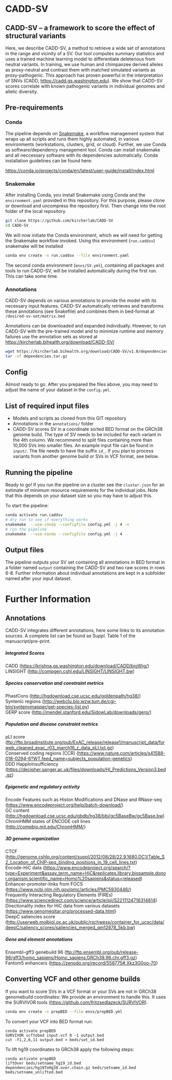 # CADD-SV 

## CADD-SV – a framework to score the effect of structural variants 

Here, we describe CADD-SV, a method to retrieve a wide set of annotations in the range and vicinity of a SV. Our tool computes summary statistics and uses a trained machine learning model to differentiate deleterious from neutral variants. In training, we use human and chimpanzee derived alleles as proxy-neutral and contrast them with matched simulated variants as proxy-pathogenic. This approach has proven powerful in the interpretation of SNVs (CADD, https://cadd.gs.washington.edu). We show that CADD-SV scores correlate with known pathogenic variants in individual genomes and allelic diversity.


## Pre-requirements

### Conda

The pipeline depends on [Snakemake](https://snakemake.readthedocs.io/en/stable/), a workflow management system that wraps up all scripts and runs them highly automated, in various environments (workstations, clusters, grid, or cloud). Further, we use Conda as software/dependency management tool. Conda can install snakemake and all neccessary software with its dependencies automatically. Conda installation guidelines can be found here:

https://conda.io/projects/conda/en/latest/user-guide/install/index.html

### Snakemake

After installing Conda, you install Snakemake using Conda and the `environment.yaml` provided in this repository. For this purpose, please clone or download and uncompress the repository first. Then change into the root folder of the local repository. 

```bash
git clone https://github.com/kircherlab/CADD-SV
cd CADD-SV
```

We will now initiate the Conda environment, which we will need for getting the Snakemake workflow invoked. Using this environment (`run.caddsv`) snakemake will be installed

```bash
conda env create -n run.caddsv --file environment.yaml
```

The second conda environment (`envs/SV.yml`), containing all packages and tools to run CADD-SV, will be installed automatically during the first run. This can take some time.

### Annotations

CADD-SV depends on various annotations to provide the model with its necessary input features. CADD-SV automatically retrieves and transforms these annotations (see Snakefile) and combines them in bed-format at `/desired-sv-set/matrix.bed`

Annotations can be downloaded and expanded individually. However, to run CADD-SV with the pre-trained model and to minimize runtime and memory failures use the annotation sets as stored at https://kircherlab.bihealth.org/download/CADD-SV/

```bash
wget https://kircherlab.bihealth.org/download/CADD-SV/v1.0/dependencies.tar.gz
tar -xf dependencies.tar.gz
```

## Config

Almost ready to go. After you prepared the files above, you may need to adjust the name of your dataset in the `config.yml`. 

## List of required input files

- Models and scripts as cloned from this GIT repository
- Annotations in the `annotations/` folder
- CADD-SV scores SV in a coordinate sorted BED format on the GRCh38 genome build. The type of SV needs to be included for each variant in the 4th column. We recommend to split files containing more than 10,000 SVs into smaller files. An example input file can be found in `input/`. The file needs to have the suffix `id_`. If you plan to process variants from another genome build or SVs in VCF format, see below.

## Running the pipeline

Ready to go! If you run the pipeline on a cluster see the `cluster.json` for an estimate of minimum resource requirements for the individual jobs. Note that this depends on your dataset size so you may have to adjust this.

To start the pipeline:

```bash
conda activate run.caddsv
# dry run to see if everything works
snakemake  --use-conda --configfile config.yml -j 4 -n
# run the pipeline
snakemake  --use-conda --configfile config.yml -j 4
```

## Output files

The pipeline outputs your SV set containing all annotations in BED format in a folder named `output` containing the CADD-SV and two raw scores in rows 6-8.
Further information about individual annotations are kept in a subfolder named after your input dataset.


# Further Information

## Annotations

CADD-SV integrates different annotations, here some links to its annotation sources. A complete list can be found as Suppl. Table 1 of the manuscript/pre-print. 

##### Integrated Scores
CADD (https://krishna.gs.washington.edu/download/CADD/bigWig/) \
LINSIGHT (http://compgen.cshl.edu/LINSIGHT/LINSIGHT.bw) 

##### Species conservation and constraint metrics
PhastCons (http://hgdownload.cse.ucsc.edu/goldenpath/hg38/) \
Syntenic regions (http://webclu.bio.wzw.tum.de/cgi-bin/syntenymapper/get-species-list.py) \
GERP score (http://mendel.stanford.edu/SidowLab/downloads/gerp/) 

##### Population and disease constraint metrics
pLI score (ftp://ftp.broadinstitute.org/pub/ExAC_release/release1/manuscript_data/forweb_cleaned_exac_r03_march16_z_data_pLI.txt.gz) \
Conserved coding regions (CCR) (https://www.nature.com/articles/s41588-018-0294-6?WT.feed_name=subjects_population-genetics) \
DDD Happloinsufficiency (https://decipher.sanger.ac.uk/files/downloads/HI_Predictions_Version3.bed.gz) 

##### Epigenetic and regulatory activity
Encode Features such as Histon Modifications and DNase and RNase-seq (https://www.encodeproject.org/help/batch-download/) \
GC content (http://hgdownload.cse.ucsc.edu/gbdb/hg38/bbi/gc5BaseBw/gc5Base.bw) \
ChromHMM states of ENCODE cell lines (http://compbio.mit.edu/ChromHMM/) 

##### 3D genome organization
CTCF (http://genome.cshlp.org/content/suppl/2012/08/28/22.9.1680.DC1/Table_S2_Location_of_ChIP-seq_binding_positions_in_19_cell_lines.txt) \
Encode-HiC data (https://www.encodeproject.org/search/?type=Experiment&assay_term_name=HiC&replicates.library.biosample.donor.organism.scientific_name=Homo%20sapiens&status=released) \
Enhancer-promoter-links from FOCS (https://www.ncbi.nlm.nih.gov/pmc/articles/PMC5930446/) \
Frequently Interacting Regulatory Elements (FIREs) (https://www.sciencedirect.com/science/article/pii/S2211124716314814) \
Directionality index for HiC data from various datasets (https://www.genomegitar.org/processed-data.html) \
DeepC saliencies score (http://userweb.molbiol.ox.ac.uk/public/rschwess/container_for_ucsc/data/deepC/saliency_scores/saliencies_merged_gm12878_5kb.bw) 

##### Gene and element annotations
Ensembl-gff3 genebuild 96 (ftp://ftp.ensembl.org/pub/release-96/gff3/homo_sapiens/Homo_sapiens.GRCh38.96.chr.gff3.gz) \
Fantom5 enhancers (https://zenodo.org/record/556775#.Xkz3G0oo-70) 


## Converting VCF and other genome builds

  If you want to score SVs in a VCF format or your SVs are not in GRCh38 genomebuild coordinates:
  We provide an environment to handle this. It uses the SURVIVOR tools (https://github.com/fritzsedlazeck/SURVIVOR).
  
  ```bash
  conda env create -n prepBED --file envs/prepBED.yml
  ```
  
  To convert your VCF into BED format run:
  ```
  conda activate prepBED
  SURVIVOR vcftobed input.vcf 0 -1 output.bed
  cut -f1,2,6,11 output.bed > beds/set_id.bed
  
  ```
  
  To lift hg19 coordinates to GRCh38 apply the following steps:
  
  ```
  conda activate prepBED
  liftOver beds/setname_hg19_id.bed dependencies/hg19ToHg38.over.chain.gz beds/setname_id.bed beds/setname_unlifted.bed
  ```
   
